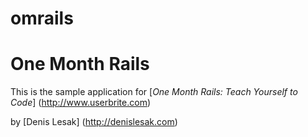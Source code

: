omrails
=======
# One Month Rails

This is the sample application for 
[*One Month Rails: Teach Yourself to Code*] (http://www.userbrite.com)

by [Denis Lesak] (http://denislesak.com)
